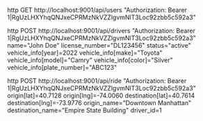 

http GET http://localhost:9001/api/users "Authorization: Bearer 1|RgUzLHXYhqQNJxeCPRMzNkVZZlgvmNlT3Loc92zbb5c592a3"

http POST http://localhost:9001/api/drivers "Authorization: Bearer 1|RgUzLHXYhqQNJxeCPRMzNkVZZlgvmNlT3Loc92zbb5c592a3" name="John Doe" license_number="DL123456" status="active" vehicle_info[year]=2022 vehicle_info[make]="Toyota" vehicle_info[model]="Camry" vehicle_info[color]="Silver" vehicle_info[plate_number]="ABC123"

http POST http://localhost:9001/api/ride "Authorization: Bearer 1|RgUzLHXYhqQNJxeCPRMzNkVZZlgvmNlT3Loc92zbb5c592a3" origin[lat]=40.7128 origin[lng]=-74.0060 destination[lat]=40.7614 destination[lng]=-73.9776 origin_name="Downtown Manhattan" destination_name="Empire State Building" driver_id=1